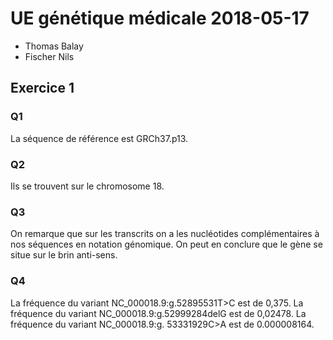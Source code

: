 # UE génétique médicale 2018-05-17
* Thomas Balay
* Fischer Nils
## Exercice 1
### Q1
La séquence de référence est GRCh37.p13.
### Q2
Ils se trouvent sur le chromosome 18.
### Q3
On remarque que sur les transcrits on a les nucléotides complémentaires à nos séquences en notation génomique. On peut en conclure que le gène se situe sur le brin anti-sens.
### Q4
La fréquence du variant NC_000018.9:g.52895531T>C est de 0,375.
La fréquence du variant NC_000018.9:g.52999284delG est de 0,02478.
La fréquence du variant NC_000018.9:g. 53331929C>A est de 0.000008164.
